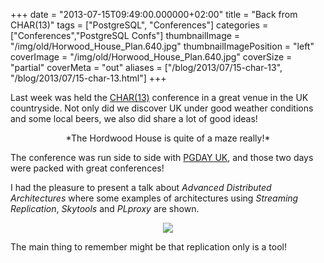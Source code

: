 +++
date = "2013-07-15T09:49:00.000000+02:00"
title = "Back from CHAR(13)"
tags = ["PostgreSQL", "Conferences"]
categories = ["Conferences","PostgreSQL Confs"]
thumbnailImage = "/img/old/Horwood_House_Plan.640.jpg"
thumbnailImagePosition = "left"
coverImage = "/img/old/Horwood_House_Plan.640.jpg"
coverSize = "partial"
coverMeta = "out"
aliases = ["/blog/2013/07/15-char-13",
           "/blog/2013/07/15-char-13.html"]
+++

Last week was held the 
[CHAR(13)](http://char13.info/schedule) conference in a great venue in the UK
countryside. Not only did we discover UK under good weather conditions and
some local beers, we also did share a lot of good ideas!

<center>*The Hordwood House is quite of a maze really!*</center>

The conference was run side to side with 
[PGDAY UK](http://postgresqlusergroup.org.uk/schedule), and those two days were
packed with great conferences!

I had the pleasure to present a talk about 
*Advanced Distributed
Architectures* where some examples of architectures using 
*Streaming
Replication*, 
*Skytools* and 
*PLproxy* are shown.

<center>
<div class="figure dim-margin">
  <a href="/images/confs/distributed.pdf">
    <img src="/img/old/distributed.png">
  </a>
</div>
</center>

The main thing to remember might be that replication only is a tool!
